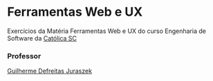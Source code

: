 # Ferramentas Web e UX
Exercícios da Matéria Ferramentas Web e UX do curso Engenharia de Software da [Católica SC](http://www.catolicasc.org.br/)


### Professor
[Guilherme Defreitas Juraszek](https://www.linkedin.com/in/guilhermedefreitas/)

